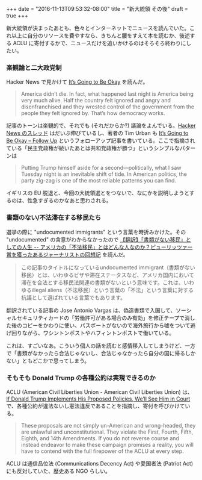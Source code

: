 +++
date = "2016-11-13T09:53:32-08:00"
title = "新大統領 その後"
draft = true
+++

新大統領が決まったあとも、色々とインターネットでニュースを読んでいた。これ以上に自分のリソースを費やすなら、きちんと腰をすえて本を読むか、後述する ACLU に寄付するかで、ニュースだけを追いかけるのはそろそろ終わりにしたい。

### 楽観論と二大政党制

Hacker News で見かけて [It’s Going to Be Okay](http://waitbutwhy.com/2016/11/its-going-to-be-okay.html) を読んだ。

> America didn’t die. In fact, what happened last night is America being very much alive. Half the country felt ignored and angry and disenfranchised and they wrested control of the government from the people they felt ignored by. That’s how democracy works.

記事のトーンは楽観的で、それでも (それだからか?) 議論をよんでいる。[Hacker News のスレッド](https://news.ycombinator.com/item?id=12910917) はだいぶ伸びているし、著者の Tim Urban も [It’s Going to Be Okay – Follow Up](http://waitbutwhy.com/2016/11/its-going-to-be-okay-follow-up.html) というフォローアップ記事を書いている。ここで指摘されている「民主党政権が続いたあとは共和党政権が勝つ」というシンプルなパターンは

> Putting Trump himself aside for a second—politically, what I saw Tuesday night is an inevitable shift of tide. In American politics, the party zig-zag is one of the most reliable patterns you can find.

イギリスの EU 脱退と、今回の大統領選とをつないで、なにかを説明しようとするのは、性急すぎるのかなあと思わされる。

### 書類のない/不法滞在する移民たち

選挙の際に "undocumented immigrants" という言葉を時折みかけた。その "undocumented" の含意がわからなかったので [【翻訳】「書類がない移民」としての人生 -- アメリカの「不法移民」とはどんな人なのか？ピューリッツァー賞を獲ったあるジャーナリストの回想記](http://yuichikawa.hatenablog.com/entry/my-life-as-an-undocumented-immigrant) を読んだ。

> この記事のタイトルになっているundocumented immigrant（書類がない移民）とは、いわゆるビザや滞在ステータスなど、アメリカ国内において滞在を合法とする移民法関連の書類がないという意味です。これは、いわゆるillegal aliens（不法移民）という言葉の「不法」という言葉に対する抗議として選ばれている言葉でもあります。

翻訳されている記事の Jose Antonio Vargas は、偽造書類で入国して、ソーシャルセキュリティカードの「労働許可がある場合のみ有効」を修正テープで消した後のコピーをかわりに使い、パスポートがないので海外旅行から嘘をついて逃げ回りながら、ワシントンポストやハフィントンポストで働いている。

これは、すごいなあ。こういう個人の話を読むと感情移入してしまうけど、一方で「書類がなかったら合法じゃないし、合法じゃなかったら自分の国に帰るしかない」ともどこかで思ってしまう。

### そもそも Donald Trump の各種公約は実現できるのか

ACLU (American Civil Liberties Union - American Civil Liberties Union) は、[If Donald Trump Implements His Proposed Policies, We’ll See Him in Court](https://www.aclu.org/blog/speak-freely/if-donald-trump-implements-his-proposed-policies-well-see-him-court) で、各種公約が違法ないし憲法違反であることを指摘し、寄付を呼びかけている。

> These proposals are not simply un-American and wrong-headed, they are unlawful and unconstitutional. They violate the First, Fourth, Fifth, Eighth, and 14th Amendments. If you do not reverse course and instead endeavor to make these campaign promises a reality, you will have to contend with the full firepower of the ACLU at every step.

ACLU は通信品位法 (Communications Decency Act) や愛国者法 (Patriot Act) にも反対していた、歴史ある NGO らしい。
